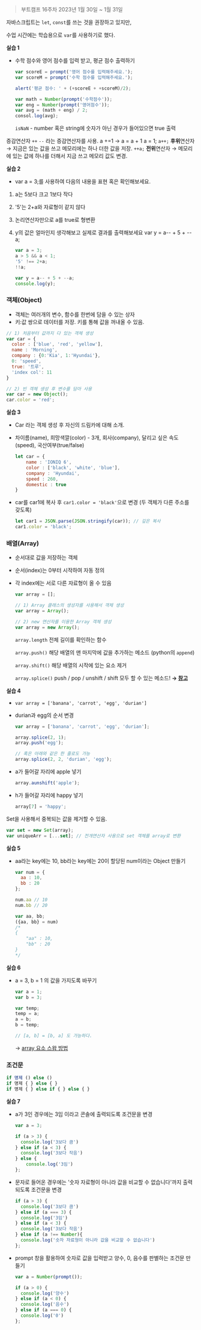 > 부트캠프 16주차 2023년 1월 30일 ~ 1월 31일

자바스크립트는 `let`, `const`를 쓰는 것을 권장하고 있지만, 

수업 시간에는 학습용으로 `var`를 사용하기로 했다.

**실습 1**

- 수학 점수와 영어 점수를 입력 받고, 평균 점수 출력하기
    
    ```jsx
    var scoreE = prompt('영어 점수를 입력해주세요.');
    var scoreM = prompt('수학 점수를 입력해주세요.');
    
    alert('평균 점수: ' + (+scoreE + +scoreM)/2);
    ```
    
    ```jsx
    var math = Number(prompt('수학점수'));
    var eng = Number(prompt('영어점수'));
    var avg = (math + eng) / 2;
    consol.log(avg);
    ```
    
    `isNaN` - number 혹은 string에 숫자가 아닌 경우가 들어있으면 true 출력
    

증감연산자  `++` `--` 라는 증감연산자를 사용.
a +=1 → a = a + 1
a = 1;
`a++;` **후위**연산자 → 지금은 있는 값을 쓰고 메모리에는 하나 더한 값을 저장.
`++a;` **전위**연산자 → 메모리에 있는 값에 하나를 더해서 지금 쓰고 메모리 값도 변경.

**실습 2**

- var a = 3;를 사용하여 다음의 내용을 표현 혹은 확인해보세요.
1) a는 5보다 크고 1보다 작다
2) '5'는 2+a와 자료형이 같지 않다
3) 논리연산자만으로 a를 true로 형변환
4) y의 값은 얼마인지 생각해보고 실제로 결과를 출력해보세요
    var y = a-- + 5 + --a;
    
    ```jsx
    var a = 3;
    a > 5 && a < 1;
    '5' !== 2+a;
    !!a;
    
    var y = a-- + 5 + --a;
    console.log(y);
    ```
    

### 객체(Object)

- 객체는 여러개의 변수, 함수를 한번에 담을 수 있는 상자
- 키:값 쌍으로 데이터를 저장. 키를 통해 값을 꺼내올 수 있음.

```jsx
// 1) 처음부터 값까지 다 있는 객체 생성
var car = {
  color : ['blue', 'red', 'yellow'],
  name : 'Morning',
  company : {0:'Kia', 1:'Hyundai'}, 
  0: 'speed',
  true: '트루',
  'index col': 11
}

// 2) 빈 객체 생성 후 변수를 담아 사용
var car = new Object();
car.color = 'red';
```

**실습 3**

- Car 라는 객체 생성 후 자신의 드림카에 대해 소개.
- 차이름(name), 희망색깔(color) - 3개, 회사(company), 달리고 싶은 속도(speed), 국산여부(true/false)
    
    ```jsx
    let car = {
    	name : 'IONIQ 6',
    	color : ['black', 'white', 'blue'],
    	company : 'Hyundai',
    	speed : 260,
    	domestic : true
    }
    ```
    
- car를 car1에 복사 후 `car1.color = 'black'`으로 변경 (두 객체가 다른 주소를 갖도록)
    
    ```jsx
    let car1 = JSON.parse(JSON.stringify(car)); // 깊은 복사
    car1.color = 'black';
    ```
    

### **배열(Array)**

- 순서대로 값을 저장하는 객체
- 순서(index)는 0부터 시작하여 자동 정의
- 각 index에는 서로 다른 자료형이 올 수 있음
    
    ```jsx
    var array = [];
    
    // 1) Array 클래스의 생성자를 사용해서 객체 생성
    var array = Array();
    
    // 2) new 연산자를 이용한 Array 객체 생성
    var array = new Array();
    ```
    
    `array.length` 전체 길이를 확인하는 함수
    
    `array.push()` 해당 배열의 맨 마지막에 값을 추가하는 메소드 (python의 `append`)
    
    `array.shift()` 해당 배열의 시작에 있는 요소 제거
    
    `array.splice()` push / pop / unshift / shift 모두 할 수 있는 메소드! **→ [참고](https://mine-it-record.tistory.com/352)**
    

**실습 4**

- `var array = ['banana', 'carrot', 'egg', 'durian']`
- durian과 egg의 순서 변경
    
    ```jsx
    var array = ['banana', 'carrot', 'egg', 'durian'];
    
    array.splice(2, 1);
    array.push('egg');
    
    // 혹은 아래와 같은 한 줄로도 가능
    array.splice(2, 2, 'durian', 'egg');
    ```
    
- a가 들어갈 자리에 apple 넣기
    
    ```jsx
    array.aunshift('apple');
    ```
    
- h가 들어갈 자리에 happy 넣기
    
    ```jsx
    array[7] = 'happy';
    ```
    

Set을 사용해서 중복되는 값을 제거할 수 있음.

```jsx
var set = new Set(array);
var uniqueArr = [...set]; // 전개연산자 사용으로 set 객체를 array로 변환
```

**실습 5**

- aa라는 key에는 10, bb라는 key에는 20이 할당된 num이라는 Object 만들기
    
    ```jsx
    var num = {
      aa : 10,
      bb : 20
    };
    
    num.aa // 10
    num.bb // 20
    
    var aa, bb;
    ({aa, bb} = num)
    /*
    {
    	"aa" : 10,
    	"bb" : 20
    }
    */
    ```
    

**실습 6**

- a = 3, b = 1 의 값을 가지도록 바꾸기
    
    ```jsx
    var a = 1;
    var b = 3;
    
    var temp;
    temp = a;
    a = b;
    b = temp;
    
    // [a, b] = [b, a] 도 가능하다.
    ```
    
    → [array 요소 스왑 방법](https://miiingo.tistory.com/364)
    

### 조건문

```jsx
if 명제 () else ()
if 명제 { } else { }
if 명제 { } else if { } else { }
```

**실습 7**

- a가 3인 경우에는 3임 이라고 콘솔에 출력되도록 조건문을 변경
    
    ```jsx
    var a = 3;
    
    if (a > 3) {
      console.log('3보다 큼')
    } else if (a < 3) {
      console.log('3보다 작음')
    } else {
    	console.log('3임')	
    };
    ```
    
- 문자로 들어온 경우에는 '숫자 자료형이 아니라 값을 비교할 수 없습니다'까지 출력되도록 조건문을 변경
    
    ```jsx
    if (a > 3) {
      console.log('3보다 큼')
    } else if (a === 3) {
      console.log('3임')
    } else if (a < 3) {
      console.log('3보다 작음')
    } else if (a !== Number){
      console.log('숫자 자료형이 아니라 값을 비교할 수 없습니다')
    };
    ```
    
- prompt 창을 활용하여 숫자로 값을 입력받고 양수, 0, 음수를 판별하는 조건문 만들기
    
    ```jsx
    var a = Number(prompt());
    
    if (a > 0) {
      console.log('양수')
    } else if (a < 0) {
      console.log('음수')
    } else if (a === 0) {
      console.log('0')
    };
    ```
